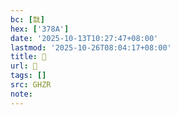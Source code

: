 ```yaml
---
bc: [㞊]
hex: ['378A']
date: '2025-10-13T10:27:47+08:00'
lastmod: '2025-10-26T08:04:17+08:00'
title: 􈺶
url: 􈺶
tags: []
src: GHZR
note:
---
```

